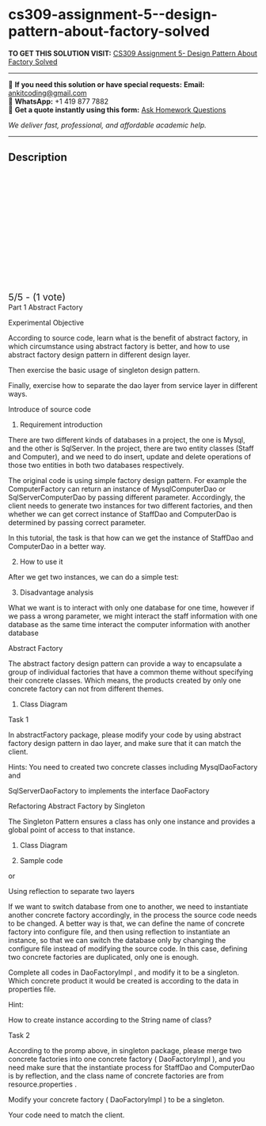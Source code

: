 # cs309-assignment-5--design-pattern-about-factory-solved
**TO GET THIS SOLUTION VISIT:** [CS309 Assignment 5- Design Pattern About Factory Solved](https://www.ankitcodinghub.com/product/cs309-design-pattern-about-factory-and/)


---

📩 **If you need this solution or have special requests:** **Email:** ankitcoding@gmail.com  
📱 **WhatsApp:** +1 419 877 7882  
📄 **Get a quote instantly using this form:** [Ask Homework Questions](https://www.ankitcodinghub.com/services/ask-homework-questions/)

*We deliver fast, professional, and affordable academic help.*

---

<h2>Description</h2>



<div class="kk-star-ratings kksr-auto kksr-align-center kksr-valign-top" data-payload="{&quot;align&quot;:&quot;center&quot;,&quot;id&quot;:&quot;116242&quot;,&quot;slug&quot;:&quot;default&quot;,&quot;valign&quot;:&quot;top&quot;,&quot;ignore&quot;:&quot;&quot;,&quot;reference&quot;:&quot;auto&quot;,&quot;class&quot;:&quot;&quot;,&quot;count&quot;:&quot;1&quot;,&quot;legendonly&quot;:&quot;&quot;,&quot;readonly&quot;:&quot;&quot;,&quot;score&quot;:&quot;5&quot;,&quot;starsonly&quot;:&quot;&quot;,&quot;best&quot;:&quot;5&quot;,&quot;gap&quot;:&quot;4&quot;,&quot;greet&quot;:&quot;Rate this product&quot;,&quot;legend&quot;:&quot;5\/5 - (1 vote)&quot;,&quot;size&quot;:&quot;24&quot;,&quot;title&quot;:&quot;CS309 Assignment 5- Design Pattern About Factory Solved&quot;,&quot;width&quot;:&quot;138&quot;,&quot;_legend&quot;:&quot;{score}\/{best} - ({count} {votes})&quot;,&quot;font_factor&quot;:&quot;1.25&quot;}">

<div class="kksr-stars">

<div class="kksr-stars-inactive">
            <div class="kksr-star" data-star="1" style="padding-right: 4px">


<div class="kksr-icon" style="width: 24px; height: 24px;"></div>
        </div>
            <div class="kksr-star" data-star="2" style="padding-right: 4px">


<div class="kksr-icon" style="width: 24px; height: 24px;"></div>
        </div>
            <div class="kksr-star" data-star="3" style="padding-right: 4px">


<div class="kksr-icon" style="width: 24px; height: 24px;"></div>
        </div>
            <div class="kksr-star" data-star="4" style="padding-right: 4px">


<div class="kksr-icon" style="width: 24px; height: 24px;"></div>
        </div>
            <div class="kksr-star" data-star="5" style="padding-right: 4px">


<div class="kksr-icon" style="width: 24px; height: 24px;"></div>
        </div>
    </div>

<div class="kksr-stars-active" style="width: 138px;">
            <div class="kksr-star" style="padding-right: 4px">


<div class="kksr-icon" style="width: 24px; height: 24px;"></div>
        </div>
            <div class="kksr-star" style="padding-right: 4px">


<div class="kksr-icon" style="width: 24px; height: 24px;"></div>
        </div>
            <div class="kksr-star" style="padding-right: 4px">


<div class="kksr-icon" style="width: 24px; height: 24px;"></div>
        </div>
            <div class="kksr-star" style="padding-right: 4px">


<div class="kksr-icon" style="width: 24px; height: 24px;"></div>
        </div>
            <div class="kksr-star" style="padding-right: 4px">


<div class="kksr-icon" style="width: 24px; height: 24px;"></div>
        </div>
    </div>
</div>


<div class="kksr-legend" style="font-size: 19.2px;">
            5/5 - (1 vote)    </div>
    </div>
Part 1 Abstract Factory

Experimental Objective

According to source code, learn what is the benefit of abstract factory, in which circumstance using abstract factory is better, and how to use abstract factory design pattern in different design layer.

Then exercise the basic usage of singleton design pattern.

Finally, exercise how to separate the dao layer from service layer in different ways.

Introduce of source code

1. Requirement introduction

There are two different kinds of databases in a project, the one is Mysql, and the other is SqlServer. In the project, there are two entity classes (Staff and Computer), and we need to do insert, update and delete operations of those two entities in both two databases respectively.

The original code is using simple factory design pattern. For example the ComputerFactory can return an instance of MysqlComputerDao or SqlServerComputerDao by passing different parameter. Accordingly, the client needs to generate two instances for two different factories, and then whether we can get correct instance of StaffDao and ComputerDao is determined by passing correct parameter.

In this tutorial, the task is that how can we get the instance of StaffDao and ComputerDao in a better way.

2. How to use it

After we get two instances, we can do a simple test:

3. Disadvantage analysis

What we want is to interact with only one database for one time, however if we pass a wrong parameter, we might interact the staff information with one database as the same time interact the computer information with another database

Abstract Factory

The abstract factory design pattern can provide a way to encapsulate a group of individual factories that have a common theme without specifying their concrete classes. Which means, the products created by only one concrete factory can not from different themes.

1. Class Diagram

Task 1

In abstractFactory package, please modify your code by using abstract factory design pattern in dao layer, and make sure that it can match the client.

Hints: You need to created two concrete classes including MysqlDaoFactory and

SqlServerDaoFactory to implements the interface DaoFactory

Refactoring Abstract Factory by Singleton

The Singleton Pattern ensures a class has only one instance and provides a global point of access to that instance.

1. Class Diagram

2. Sample code

or

Using reflection to separate two layers

If we want to switch database from one to another, we need to instantiate another concrete factory accordingly, in the process the source code needs to be changed. A better way is that, we can define the name of concrete factory into configure file, and then using reflection to instantiate an instance, so that we can switch the database only by changing the configure file instead of modifying the source code. In this case, defining two concrete factories are duplicated, only one is enough.

Complete all codes in DaoFactoryImpl , and modify it to be a singleton. Which concrete product it would be created is according to the data in properties file.

Hint:

How to create instance according to the String name of class?

Task 2

According to the promp above, in singleton package, please merge two concrete factories into one concrete factory ( DaoFactoryImpl ), and you need make sure that the instantiate process for StaffDao and ComputerDao is by reflection, and the class name of concrete factories are from resource.properties .

Modify your concrete factory ( DaoFactoryImpl ) to be a singleton.

Your code need to match the client.
